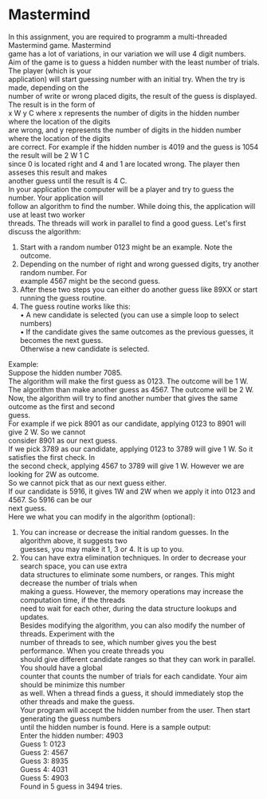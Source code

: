 # Mastermind

In this assignment, you are required to programm a multi-threaded Mastermind game. Mastermind  
game has a lot of variations, in our variation we will use 4 digit numbers.  
Aim of the game is to guess a hidden number with the least number of trials. The player (which is your  
application) will start guessing number with an initial try. When the try is made, depending on the  
number of write or wrong placed digits, the result of the guess is displayed. The result is in the form of  
x W y C where x represents the number of digits in the hidden number where the location of the digits  
are wrong, and y represents the number of digits in the hidden number where the location of the digits  
are correct. For example if the hidden number is 4019 and the guess is 1054 the result will be 2 W 1 C  
since 0 is located right and 4 and 1 are located wrong. The player then asseses this result and makes  
another guess until the result is 4 C.  
In your application the computer will be a player and try to guess the number. Your application will  
follow an algorithm to find the number. While doing this, the application will use at least two worker  
threads. The threads will work in parallel to find a good guess. Let's first discuss the algorithm:  
1. Start with a random number 0123 might be an example. Note the outcome.  
2. Depending on the number of right and wrong guessed digits, try another random number. For  
example 4567 might be the second guess.  
3. After these two steps you can either do another guess like 89XX or start running the guess routine.  
4. The guess routine works like this:  
• A new candidate is selected (you can use a simple loop to select numbers)  
• If the candidate gives the same outcomes as the previous guesses, it becomes the next guess.  
Otherwise a new candidate is selected.  
  
 Example:  
Suppose the hidden number 7085.  
The algorithm will make the first guess as 0123. The outcome will be 1 W.  
The algorithm than make another guess as 4567. The outcome will be 2 W.  
Now, the algorithm will try to find another number that gives the same outcome as the first and second  
guess.  
For example if we pick 8901 as our candidate, applying 0123 to 8901 will give 2 W. So we cannot  
consider 8901 as our next guess.  
If we pick 3789 as our candidate, applying 0123 to 3789 will give 1 W. So it satisfies the first check. In  
the second check, applying 4567 to 3789 will give 1 W. However we are looking for 2W as outcome.  
So we cannot pick that as our next guess either.  
If our candidate is 5916, it gives 1W and 2W when we apply it into 0123 and 4567. So 5916 can be our  
next guess.  
Here we what you can modify in the algorithm (optional):  
1. You can increase or decrease the initial random guesses. In the algorithm above, it suggests two  
guesses, you may make it 1, 3 or 4. It is up to you.  
2. You can have extra elimination techniques. In order to decrease your search space, you can use extra  
data structures to eliminate some numbers, or ranges. This might decrease the number of trials when  
making a guess. However, the memory operations may increase the computation time, if the threads  
need to wait for each other, during the data structure lookups and updates.  
Besides modifying the algorithm, you can also modify the number of threads. Experiment with the  
number of threads to see, which number gives you the best performance. When you create threads you  
should give different candidate ranges so that they can work in parallel. You should have a global  
counter that counts the number of trials for each candidate. Your aim should be minimize this number  
as well. When a thread finds a guess, it should immediately stop the other threads and make the guess.  
Your program will accept the hidden number from the user. Then start generating the guess numbers  
until the hidden number is found. Here is a sample output:  
Enter the hidden number: 4903  
Guess 1: 0123  
Guess 2: 4567  
Guess 3: 8935  
Guess 4: 4031  
Guess 5: 4903  
Found in 5 guess in 3494 tries.  
  
